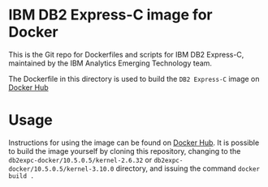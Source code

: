 # IBM DB2 Express-C image for Docker

This is the Git repo for Dockerfiles and scripts for IBM DB2 Express-C, maintained by the IBM Analytics Emerging Technology team.

The Dockerfile in this directory is used to build the `DB2 Express-C` image on [Docker Hub](https://registry.hub.docker.com/u/ibmcom/db2express-c/)

# Usage
Instructions for using the image can be found on [Docker Hub](https://registry.hub.docker.com/u/ibmcom/db2express-c/). It is possible to build the image yourself by cloning this repository, changing to the `db2expc-docker/10.5.0.5/kernel-2.6.32` or `db2expc-docker/10.5.0.5/kernel-3.10.0` directory, and issuing the command `docker build .`
